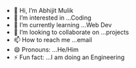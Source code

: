 - 👋 Hi, I’m Abhijit Mulik
- 👀 I’m interested in ...Coding
- 🌱 I’m currently learning ...Web Dev
- 💞️ I’m looking to collaborate on ...projects
- 📫 How to reach me ...email
- 😄 Pronouns: ...He/Him
- ⚡ Fun fact: ...I am doing an Engineering

<!---
AbhijitMulik/AbhijitMulik is a ✨ special ✨ repository because its `README.md` (this file) appears on your GitHub profile.
You can click the Preview link to take a look at your changes.
--->
